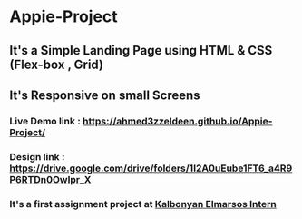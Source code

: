 # Appie-Project

## It's a Simple Landing Page using HTML & CSS (Flex-box , Grid)

## It's Responsive on small Screens

### Live Demo link : https://ahmed3zzeldeen.github.io/Appie-Project/

### Design link : https://drive.google.com/drive/folders/1I2A0uEube1FT6_a4R9P6RTDn0OwIpr_X

### It's a first assignment project at [Kalbonyan Elmarsos Intern](https://www.linkedin.com/company/%D9%83%D8%A7%D9%84%D8%A8%D9%86%D9%8A%D8%A7%D9%86-%D8%A7%D9%84%D9%85%D8%B1%D8%B5%D9%88%D8%B5/)
